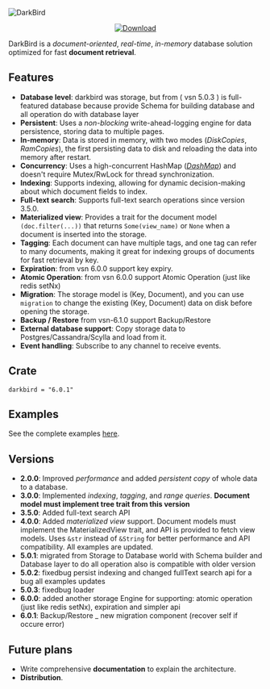 ![DarkBird](https://github.com/Rustixir/darkbird/blob/main/darkbird.png)

<div align="center">
  <!-- Downloads -->
  <a href="https://crates.io/crates/darkbird">
    <img src="https://img.shields.io/crates/d/darkbird.svg?style=flat-square"
      alt="Download" />
  </a>
</div>

DarkBird is a _document-oriented_, _real-time_, _in-memory_ database solution optimized for fast **document retrieval**.

## Features
- **Database level**: darkbird was storage, but from ( vsn 5.0.3 ) is full-featured database
because provide Schema for building database and all operation do with database layer
- **Persistent**: Uses a _non-blocking_ write-ahead-logging engine for data persistence, storing data to multiple pages.
- **In-memory**: Data is stored in memory, with two modes (_DiskCopies_, _RamCopies_), the first persisting data to disk and reloading the data into memory after restart.
- **Concurrency**: Uses a high-concurrent HashMap ([_DashMap_](https://github.com/xacrimon/conc-map-bench)) and doesn't require Mutex/RwLock for thread synchronization.
- **Indexing**: Supports indexing, allowing for dynamic decision-making about which document fields to index.
- **Full-text search**: Supports full-text search operations since version 3.5.0.
- **Materialized view**: Provides a trait for the document model `(doc.filter(...))` that returns `Some(view_name)` or `None` when a document is inserted into the storage.
- **Tagging**: Each document can have multiple tags, and one tag can refer to many documents, making it great for indexing groups of documents for fast retrieval by key.
- **Expiration**: from vsn 6.0.0 support key expiry.
- **Atomic Operation**: from vsn 6.0.0 support Atomic Operation (just like redis setNx)
- **Migration**: The storage model is (Key, Document), and you can use `migration` to change the existing (Key, Document) data on disk before opening the storage.
- **Backup / Restore** from vsn-6.1.0 support Backup/Restore
- **External database support**: Copy storage data to Postgres/Cassandra/Scylla and load from it.
- **Event handling**: Subscribe to any channel to receive events.

## Crate

```
darkbird = "6.0.1"
```

## Examples
See the complete examples [here](https://github.com/Rustixir/darkbird/tree/main/example).

## Versions
- **2.0.0**: Improved _performance_ and added _persistent copy_ of whole data to a database.
- **3.0.0**: Implemented _indexing_, _tagging_, and _range queries_. **Document model must implement tree trait from this version**
- **3.5.0**: Added full-text search API
- **4.0.0**: Added _materialized view_ support. Document models must implement the MaterializedView trait, and API is provided to fetch view models. Uses `&str` instead of `&String` for better performance and API compatibility. All examples are updated.
- **5.0.1**: migrated from Storage to Database world with Schema builder
and Database layer to do all operation also is compatible with older version 
- **5.0.2**: fixedbug persist indexing and changed fullText search api for a bug 
all examples updates
- **5.0.3**: fixedbug loader
- **6.0.0**: added another storage Engine for supporting:
  atomic operation (just like redis setNx), expiration and simpler api  
- **6.0.1**: Backup/Restore _ new migration component (recover self if occure error)
## Future plans
- Write comprehensive **documentation** to explain the architecture.
- **Distribution**.
